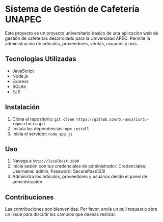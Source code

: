 # Sistema de Gestión de Cafetería UNAPEC

Este proyecto es un proyecto universitario basico de una aplicacion web de gestión de cafeterías desarrollado para la Universidad APEC. Permite la administración de artículos, proveedores, ventas, usuarios y más.

## Tecnologías Utilizadas

- JavaScript
- Node.js
- Express
- SQLite
- EJS

## Instalación

1. Clona el repositorio: `git clone https://github.com/tu-usuario/tu-repositorio.git`
2. Instala las dependencias: `npm install`
3. Inicia el servidor: `node app.js`

## Uso

1. Navega a `http://localhost:3000`
2. Inicia sesión con tus credenciales de administrador. Credenciales: Username: admin, Password: SecurePass123!
4. Administra los artículos, proveedores y usuarios desde el panel de administración.

## Contribuciones

Las contribuciones son bienvenidas. Por favor, envía un pull request o abre un issue para discutir los cambios que deseas realizar.


